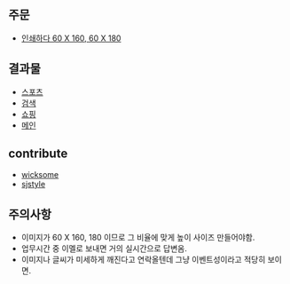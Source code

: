 ## 주문
- [인쇄하다 60 X 160, 60 X 180](http://inswaehada.com/goods/goods_view.php?inflow=naverPay&goodsNo=1000000053&NaPm=ct%3Djv616vod%7Cci%3Dcheckout%7Ctr%3Dppc%7Ctrx%3D%7Chk%3D47d0f7b9a027e53b360914bfec3a47dd67b6251c)


## 결과물
- [스포츠](https://github.com/OsoriAndOmori/event-template/issues/2)
- [검색](https://github.com/OsoriAndOmori/event-template/issues/1)
- [쇼핑](https://github.com/OsoriAndOmori/event-template/issues/3)
- [메인](https://github.com/OsoriAndOmori/event-template/issues/4)

## contribute
- [wicksome](https://github.com/wicksome)
- [sjstyle](https://github.com/sjstyle)

## 주의사항
- 이미지가 60 X 160, 180 이므로 그 비율에 맞게 높이 사이즈 만들어야함.
- 업무시간 중 이멜로 보내면 거의 실시간으로 답변옴.
- 이미지나 글씨가 미세하게 깨진다고 연락올텐데 그냥 이벤트성이라고 적당히 보이면.
